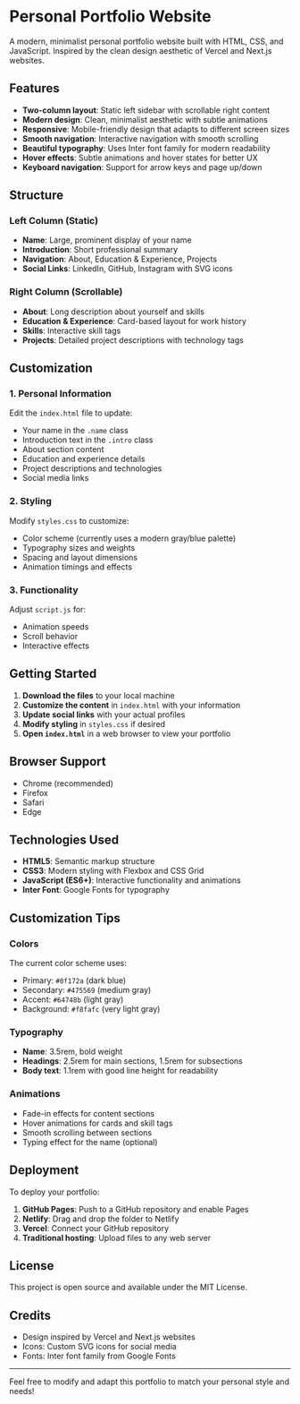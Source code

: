 # Personal Portfolio Website

A modern, minimalist personal portfolio website built with HTML, CSS, and JavaScript. Inspired by the clean design aesthetic of Vercel and Next.js websites.

## Features

- **Two-column layout**: Static left sidebar with scrollable right content
- **Modern design**: Clean, minimalist aesthetic with subtle animations
- **Responsive**: Mobile-friendly design that adapts to different screen sizes
- **Smooth navigation**: Interactive navigation with smooth scrolling
- **Beautiful typography**: Uses Inter font family for modern readability
- **Hover effects**: Subtle animations and hover states for better UX
- **Keyboard navigation**: Support for arrow keys and page up/down

## Structure

### Left Column (Static)
- **Name**: Large, prominent display of your name
- **Introduction**: Short professional summary
- **Navigation**: About, Education & Experience, Projects
- **Social Links**: LinkedIn, GitHub, Instagram with SVG icons

### Right Column (Scrollable)
- **About**: Long description about yourself and skills
- **Education & Experience**: Card-based layout for work history
- **Skills**: Interactive skill tags
- **Projects**: Detailed project descriptions with technology tags

## Customization

### 1. Personal Information
Edit the `index.html` file to update:
- Your name in the `.name` class
- Introduction text in the `.intro` class
- About section content
- Education and experience details
- Project descriptions and technologies
- Social media links

### 2. Styling
Modify `styles.css` to customize:
- Color scheme (currently uses a modern gray/blue palette)
- Typography sizes and weights
- Spacing and layout dimensions
- Animation timings and effects

### 3. Functionality
Adjust `script.js` for:
- Animation speeds
- Scroll behavior
- Interactive effects

## Getting Started

1. **Download the files** to your local machine
2. **Customize the content** in `index.html` with your information
3. **Update social links** with your actual profiles
4. **Modify styling** in `styles.css` if desired
5. **Open `index.html`** in a web browser to view your portfolio

## Browser Support

- Chrome (recommended)
- Firefox
- Safari
- Edge

## Technologies Used

- **HTML5**: Semantic markup structure
- **CSS3**: Modern styling with Flexbox and CSS Grid
- **JavaScript (ES6+)**: Interactive functionality and animations
- **Inter Font**: Google Fonts for typography

## Customization Tips

### Colors
The current color scheme uses:
- Primary: `#0f172a` (dark blue)
- Secondary: `#475569` (medium gray)
- Accent: `#64748b` (light gray)
- Background: `#f8fafc` (very light gray)

### Typography
- **Name**: 3.5rem, bold weight
- **Headings**: 2.5rem for main sections, 1.5rem for subsections
- **Body text**: 1.1rem with good line height for readability

### Animations
- Fade-in effects for content sections
- Hover animations for cards and skill tags
- Smooth scrolling between sections
- Typing effect for the name (optional)

## Deployment

To deploy your portfolio:

1. **GitHub Pages**: Push to a GitHub repository and enable Pages
2. **Netlify**: Drag and drop the folder to Netlify
3. **Vercel**: Connect your GitHub repository
4. **Traditional hosting**: Upload files to any web server

## License

This project is open source and available under the MIT License.

## Credits

- Design inspired by Vercel and Next.js websites
- Icons: Custom SVG icons for social media
- Fonts: Inter font family from Google Fonts

---

Feel free to modify and adapt this portfolio to match your personal style and needs!
